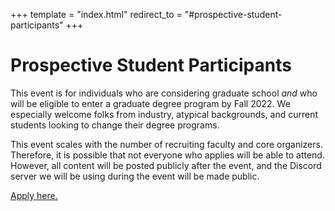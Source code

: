 +++
template = "index.html"
redirect_to = "#prospective-student-participants"
+++
# Prospective Student Participants

This event is for individuals who are considering graduate school *and* who will be eligible to enter a graduate degree program by Fall 2022. We especially welcome folks from industry, atypical backgrounds, and current students looking to change their degree programs. 

This event scales with the number of recruiting faculty and core organizers. Therefore, it is possible that not everyone who applies will be able to attend. However, all content will be posted publicly after the event, and the Discord server we will be using during the event will be made public. 

[Apply here.](https://forms.gle/HCpXQwRkqgT8UrWc9)
